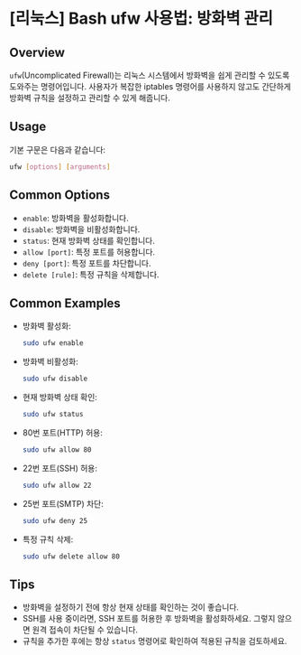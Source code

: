 # [리눅스] Bash ufw 사용법: 방화벽 관리

## Overview
`ufw`(Uncomplicated Firewall)는 리눅스 시스템에서 방화벽을 쉽게 관리할 수 있도록 도와주는 명령어입니다. 사용자가 복잡한 iptables 명령어를 사용하지 않고도 간단하게 방화벽 규칙을 설정하고 관리할 수 있게 해줍니다.

## Usage
기본 구문은 다음과 같습니다:
```bash
ufw [options] [arguments]
```

## Common Options
- `enable`: 방화벽을 활성화합니다.
- `disable`: 방화벽을 비활성화합니다.
- `status`: 현재 방화벽 상태를 확인합니다.
- `allow [port]`: 특정 포트를 허용합니다.
- `deny [port]`: 특정 포트를 차단합니다.
- `delete [rule]`: 특정 규칙을 삭제합니다.

## Common Examples
- 방화벽 활성화:
    ```bash
    sudo ufw enable
    ```

- 방화벽 비활성화:
    ```bash
    sudo ufw disable
    ```

- 현재 방화벽 상태 확인:
    ```bash
    sudo ufw status
    ```

- 80번 포트(HTTP) 허용:
    ```bash
    sudo ufw allow 80
    ```

- 22번 포트(SSH) 허용:
    ```bash
    sudo ufw allow 22
    ```

- 25번 포트(SMTP) 차단:
    ```bash
    sudo ufw deny 25
    ```

- 특정 규칙 삭제:
    ```bash
    sudo ufw delete allow 80
    ```

## Tips
- 방화벽을 설정하기 전에 항상 현재 상태를 확인하는 것이 좋습니다.
- SSH를 사용 중이라면, SSH 포트를 허용한 후 방화벽을 활성화하세요. 그렇지 않으면 원격 접속이 차단될 수 있습니다.
- 규칙을 추가한 후에는 항상 `status` 명령어로 확인하여 적용된 규칙을 검토하세요.